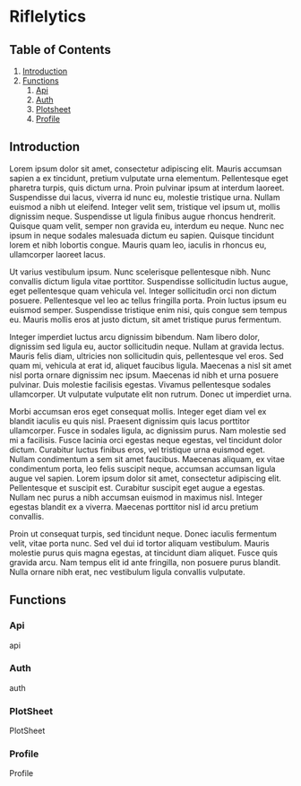# Riflelytics
## Table of Contents
1. [Introduction](#introduction)
2. [Functions](#functions)
   1. [Api](#functions_api)
   2. [Auth](#functions_auth)
   3. [Plotsheet](#functions_plotsheet)
   4. [Profile](#functions_profile)

<a name="introduction"></a>
## Introduction
Lorem ipsum dolor sit amet, consectetur adipiscing elit. Mauris accumsan sapien a ex tincidunt, pretium vulputate urna elementum. Pellentesque eget pharetra turpis, quis dictum urna. Proin pulvinar ipsum at interdum laoreet. Suspendisse dui lacus, viverra id nunc eu, molestie tristique urna. Nullam euismod a nibh ut eleifend. Integer velit sem, tristique vel ipsum ut, mollis dignissim neque. Suspendisse ut ligula finibus augue rhoncus hendrerit. Quisque quam velit, semper non gravida eu, interdum eu neque. Nunc nec ipsum in neque sodales malesuada dictum eu sapien. Quisque tincidunt lorem et nibh lobortis congue. Mauris quam leo, iaculis in rhoncus eu, ullamcorper laoreet lacus.

Ut varius vestibulum ipsum. Nunc scelerisque pellentesque nibh. Nunc convallis dictum ligula vitae porttitor. Suspendisse sollicitudin luctus augue, eget pellentesque quam vehicula vel. Integer sollicitudin orci non dictum posuere. Pellentesque vel leo ac tellus fringilla porta. Proin luctus ipsum eu euismod semper. Suspendisse tristique enim nisi, quis congue sem tempus eu. Mauris mollis eros at justo dictum, sit amet tristique purus fermentum.

Integer imperdiet luctus arcu dignissim bibendum. Nam libero dolor, dignissim sed ligula eu, auctor sollicitudin neque. Nullam at gravida lectus. Mauris felis diam, ultricies non sollicitudin quis, pellentesque vel eros. Sed quam mi, vehicula at erat id, aliquet faucibus ligula. Maecenas a nisl sit amet nisl porta ornare dignissim nec ipsum. Maecenas id nibh et urna posuere pulvinar. Duis molestie facilisis egestas. Vivamus pellentesque sodales ullamcorper. Ut vulputate vulputate elit non rutrum. Donec ut imperdiet urna.

Morbi accumsan eros eget consequat mollis. Integer eget diam vel ex blandit iaculis eu quis nisl. Praesent dignissim quis lacus porttitor ullamcorper. Fusce in sodales ligula, ac dignissim purus. Nam molestie sed mi a facilisis. Fusce lacinia orci egestas neque egestas, vel tincidunt dolor dictum. Curabitur luctus finibus eros, vel tristique urna euismod eget. Nullam condimentum a sem sit amet faucibus. Maecenas aliquam, ex vitae condimentum porta, leo felis suscipit neque, accumsan accumsan ligula augue vel sapien. Lorem ipsum dolor sit amet, consectetur adipiscing elit. Pellentesque et suscipit est. Curabitur suscipit eget augue a egestas. Nullam nec purus a nibh accumsan euismod in maximus nisl. Integer egestas blandit ex a viverra. Maecenas porttitor nisl id arcu pretium convallis.

Proin ut consequat turpis, sed tincidunt neque. Donec iaculis fermentum velit, vitae porta nunc. Sed vel dui id tortor aliquam vestibulum. Mauris molestie purus quis magna egestas, at tincidunt diam aliquet. Fusce quis gravida arcu. Nam tempus elit id ante fringilla, non posuere purus blandit. Nulla ornare nibh erat, nec vestibulum ligula convallis vulputate.

<a name="functions"></a>
## Functions

<a name="functions_api"></a>
### Api
api
<a name="functions_auth"></a>
### Auth
auth

<a name="functions_plotsheet"></a>
### PlotSheet
PlotSheet
<a name="functions_profile"></a>

### Profile
Profile
